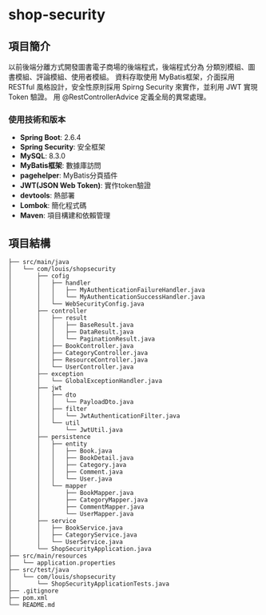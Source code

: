   # shop-security

## 項目簡介

以前後端分離方式開發圖書電子商場的後端程式，後端程式分為 分類別模組、圖書模組、評論模組、使用者模組。
資料存取使用 MyBatis框架，介面採用 RESTful 風格設計，安全性原則採用 Spirng Security 來實作，並利用 JWT 實現 Token 驗證。
用 @RestControllerAdvice 定義全局的異常處理。

### 使用技術和版本

- **Spring Boot**: 2.6.4
- **Spring Security**: 安全框架
- **MySQL**: 8.3.0
- **MyBatis框架**: 數據庫訪問
- **pagehelper**: MyBatis分頁插件
- **JWT(JSON Web Token)**: 實作token驗證
- **devtools**: 熱部署
- **Lombok**: 簡化程式碼
- **Maven**: 項目構建和依賴管理

## 項目結構

```plaintext
├── src/main/java
│   └── com/louis/shopsecurity
│       ├── cofig
│       │   ├── handler
│       │   │   ├── MyAuthenticationFailureHandler.java
│       │   │   └── MyAuthenticationSuccessHandler.java
│       │   └── WebSecurityConfig.java
│       ├── controller
│       │   ├── result
│       │   │   ├── BaseResult.java
│       │   │   ├── DataResult.java
│       │   │   └── PaginationResult.java
│       │   ├── BookController.java
│       │   ├── CategoryController.java
│       │   ├── ResourceController.java
│       │   └── UserController.java
│       ├── exception
│       │   └── GlobalExceptionHandler.java
│       ├── jwt
│       │   ├── dto
│       │   │   └── PayloadDto.java
│       │   ├── filter
│       │   │   └── JwtAuthenticationFilter.java
│       │   └── util
│       │       └── JwtUtil.java
│       ├── persistence
│       │   ├── entity
│       │   │   ├── Book.java
│       │   │   ├── BookDetail.java
│       │   │   ├── Category.java
│       │   │   ├── Comment.java
│       │   │   └── User.java
│       │   └── mapper
│       │       ├── BookMapper.java
│       │       ├── CategoryMapper.java
│       │       ├── CommentMapper.java
│       │       └── UserMapper.java
│       ├── service
│       │   ├── BookService.java
│       │   ├── CategoryService.java
│       │   └── UserService.java
│       └── ShopSecurityApplication.java
├── src/main/resources
│   └── application.properties
├── src/test/java
│   └── com/louis/shopsecurity
│       └── ShopSecurityApplicationTests.java
├── .gitignore
├── pom.xml
└── README.md
